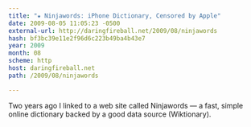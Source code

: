 ```yaml
---
title: "★ Ninjawords: iPhone Dictionary, Censored by Apple"
date: 2009-08-05 11:05:23 -0500
external-url: http://daringfireball.net/2009/08/ninjawords
hash: bf3bc39e11e2f96d6c223b49ba4b43e7
year: 2009
month: 08
scheme: http
host: daringfireball.net
path: /2009/08/ninjawords

---
```


Two years ago I linked to a web site called Ninjawords — a fast, simple online dictionary backed by a good data source (Wiktionary).
